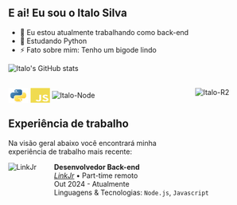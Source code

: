 ## E ai! Eu sou o Italo Silva

- 🔭 Eu estou atualmente trabalhando como back-end
- 🌱 Estudando Python 
- ⚡ Fato sobre mim: Tenho um bigode lindo

![Italo's GitHub stats](https://github-readme-stats.vercel.app/api?username=ItaloSSilva&show_icons=true&theme=radical)

<div style="display: inline_block"><br>
  <img align="center" alt="Italo-Python" height="30" width="40" src="https://raw.githubusercontent.com/devicons/devicon/master/icons/python/python-original.svg">
  <img align="center" alt="Italo-JS" height="30" width="40" src="https://raw.githubusercontent.com/devicons/devicon/master/icons/javascript/javascript-plain.svg">
  <img align="center" alt="Italo-Node" height="30" width="40" src="https://cdn.jsdelivr.net/gh/devicons/devicon@latest/icons/nodejs/nodejs-plain.svg" />
  <img align="right" alt="Italo-R2" height="128" width="128" src="https://i.pinimg.com/originals/5b/09/89/5b098992db195ee1dd3cf80e6b782262.gif">
</div>

## Experiência de trabalho
Na visão geral abaixo você encontrará minha experiência de trabalho mais recente:

[<img align="left" height="92px" width="92px" alt="LinkJr" src="https://media.licdn.com/dms/image/v2/D4E0BAQHaPS3HOuR42A/company-logo_200_200/company-logo_200_200/0/1726182004162/linkjr_logo?e=1738195200&v=beta&t=bjY1eMBzRQCjDysvIVEtTg5SRnY0VcY7j-vGF453MWU"/>](https://www.spacex.com/)

**Desenvolvedor Back-end** \
[*LinkJr*](https://linkjr.com.br/) • Part-time remoto \
Out 2024 -  Atualmente \
Linguagens & Tecnologias: `Node.js`, `Javascript`
